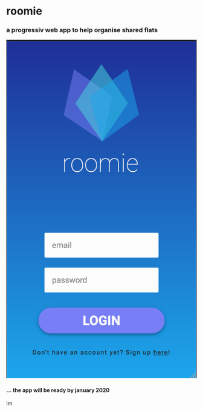 # roomie

### a progressiv web app to help organise shared flats

<img src="./src/images/screenshot.png">

#### ... the app will be ready by january 2020

im
